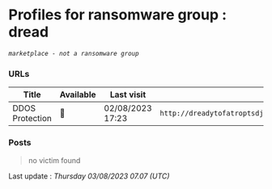 # Profiles for ransomware group : **dread**



_`marketplace - not a ransomware group`_

### URLs
| Title | Available | Last visit | fqdn | Screenshot 
|---|---|---|---|---|
| DDOS Protection | 🔴 | 02/08/2023 17:23 | `http://dreadytofatroptsdj6io7l3xptbet6onoyno2yv7jicoxknyazubrad.onion` | <a href="https://images.ransomware.live/screenshots/dreadytofatroptsdj6io7l3xptbet6onoyno2yv7jicoxknyazubrad-onion.png" target=_blank>📸</a> | 

### Posts

> no victim found




Last update : _Thursday 03/08/2023 07.07 (UTC)_

